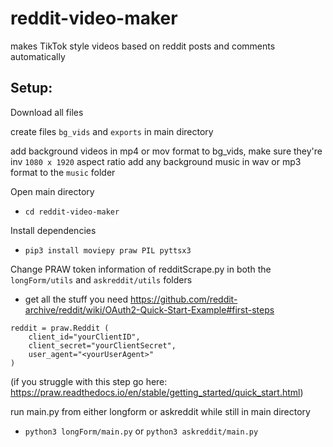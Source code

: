 # reddit-video-maker
makes TikTok style videos based on reddit posts and comments automatically 

## Setup:

Download all files

create files `bg_vids` and `exports` in main directory

add background videos in mp4 or mov format to bg_vids, make sure they're inv `1080 x 1920` aspect ratio
add any background music in wav or mp3 format to the `music` folder

Open main directory

 - `cd reddit-video-maker`

Install dependencies

 - `pip3 install moviepy praw PIL pyttsx3`

Change PRAW token information of redditScrape.py in both the `longForm/utils` and `askreddit/utils` folders

 - get all the stuff you need https://github.com/reddit-archive/reddit/wiki/OAuth2-Quick-Start-Example#first-steps
``` 
reddit = praw.Reddit (
    client_id="yourClientID",
    client_secret="yourClientSecret",
    user_agent="<yourUserAgent>"
) 
```

(if you struggle with this step go here: https://praw.readthedocs.io/en/stable/getting_started/quick_start.html)

run main.py from either longform or askreddit while still in main directory

 - `python3 longForm/main.py` or `python3 askreddit/main.py`
